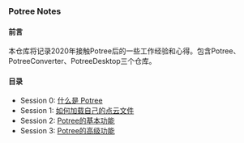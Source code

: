 ### Potree Notes

#### 前言
本仓库将记录2020年接触Potree后的一些工作经验和心得。包含Potree、PotreeConverter、PotreeDesktop三个仓库。  


#### 目录

- Session 0: [什么是 Potree](https://github.com/yurui01/potree-notes/blob/main/Potree/section-0/README.md)
- Session 1: [如何加载自己的点云文件](https://github.com/yurui01/potree-notes/blob/main/Potree/section-1/README.md)
- Session 2: [Potree的基本功能](https://github.com/yurui01/potree-notes/blob/main/Potree/section-2/README.md)
- Session 3: [Potree的高级功能](https://github.com/yurui01/potree-notes/blob/main/Potree/section-3/README.md)